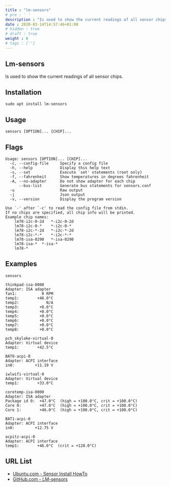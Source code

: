 ```yaml
---
title : "lm-sensors"
# pre : ' '
description : "Is used to show the current readings of all sensor chips."
date : 2020-03-14T14:57:46+01:00
# hidden : true
# draft : true
weight : 0
# tags : ['']
---
```


## Lm-sensors

Is used to show the current readings of all sensor chips.

## Installation

```plain
sudo apt install lm-sensors
```

## Usage

```plain
sensors [OPTION]... [CHIP]...
```

## Flags

```plain
Usage: sensors [OPTION]... [CHIP]...
  -c, --config-file     Specify a config file
  -h, --help            Display this help text
  -s, --set             Execute `set' statements (root only)
  -f, --fahrenheit      Show temperatures in degrees fahrenheit
  -A, --no-adapter      Do not show adapter for each chip
      --bus-list        Generate bus statements for sensors.conf
  -u                    Raw output
  -j                    Json output
  -v, --version         Display the program version

Use `-' after `-c' to read the config file from stdin.
If no chips are specified, all chip info will be printed.
Example chip names:
    lm78-i2c-0-2d   *-i2c-0-2d
    lm78-i2c-0-*    *-i2c-0-*
    lm78-i2c-*-2d   *-i2c-*-2d
    lm78-i2c-*-*    *-i2c-*-*
    lm78-isa-0290   *-isa-0290
    lm78-isa-*  *-isa-*
    lm78-*
```

## Examples

```plain
sensors

thinkpad-isa-0000
Adapter: ISA adapter
fan1:           0 RPM
temp1:        +46.0°C  
temp2:            N/A  
temp3:         +0.0°C  
temp4:         +0.0°C  
temp5:         +0.0°C  
temp6:         +0.0°C  
temp7:         +0.0°C  
temp8:         +0.0°C  

pch_skylake-virtual-0
Adapter: Virtual device
temp1:        +42.5°C  

BAT0-acpi-0
Adapter: ACPI interface
in0:         +11.19 V  

iwlwifi-virtual-0
Adapter: Virtual device
temp1:        +33.0°C  

coretemp-isa-0000
Adapter: ISA adapter
Package id 0:  +47.0°C  (high = +100.0°C, crit = +100.0°C)
Core 0:        +47.0°C  (high = +100.0°C, crit = +100.0°C)
Core 1:        +46.0°C  (high = +100.0°C, crit = +100.0°C)

BAT1-acpi-0
Adapter: ACPI interface
in0:         +12.75 V  

acpitz-acpi-0
Adapter: ACPI interface
temp1:        +46.0°C  (crit = +128.0°C)
```

## URL List

* [Ubuntu.com - Sensor Install HowTo](https://help.ubuntu.com/community/SensorInstallHowto)
* [GitHub.com - LM-sensors](https://github.com/lm-sensors/lm-sensors)
